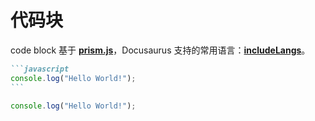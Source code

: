 # 代码块

code block 基于 **[prism.js](https://prismjs.com/#supported-languages)**，Docusaurus 支持的常用语言：**[includeLangs](https://github.com/FormidableLabs/prism-react-renderer/blob/master/src/vendor/prism/includeLangs.js)**。

````md title="hello-world.md"
```javascript
console.log("Hello World!");
```
````

```javascript title="hello-world.js"
console.log("Hello World!");
```
